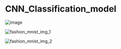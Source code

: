 # CNN_Classification_model

![image](https://github.com/WaxXaa/CNN_Classification_model/assets/89495335/addca4c5-9cb8-465d-8027-30afeb1c861b)

![fashion_mnist_img_1](https://github.com/WaxXaa/CNN_Classification_model/assets/89495335/4c41857d-d09d-42aa-84eb-231652eee981)


![fashion_mnist_img_2](https://github.com/WaxXaa/CNN_Classification_model/assets/89495335/03907030-1194-47a7-895d-05ea5b18e5b5)
